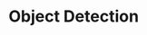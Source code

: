 # Object Detection


<html>
 <head>
  <title> <h2>Detecção de veículos e reconhecimento de placas em vídeos </br> <h2> <title>
  Detecção de objetos, YOLOv7, Detecção de contornos e OCR
 </head>
 <body>
  https://github.com/Emanuelle-p/object_detection/blob/main/object_detection.ipynb
 </body>
</html>
